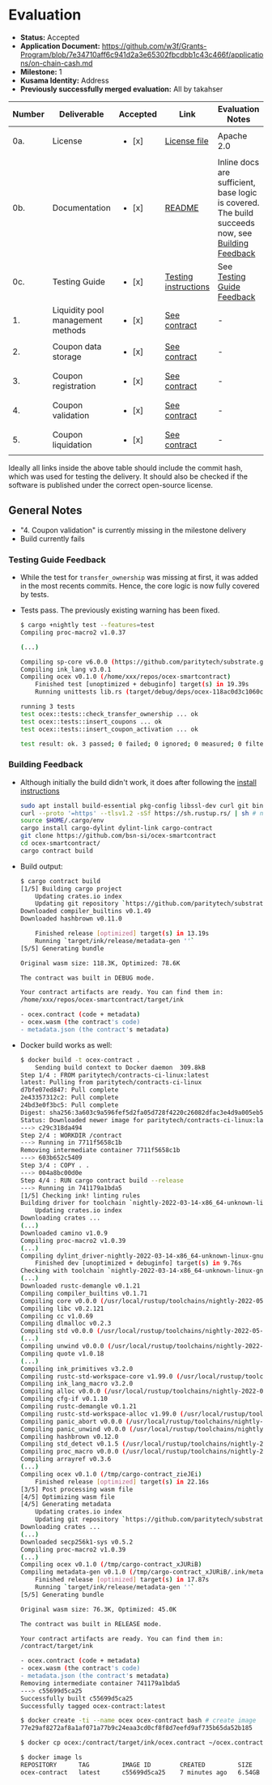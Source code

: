 # Evaluation

- **Status:** Accepted
- **Application Document:** https://github.com/w3f/Grants-Program/blob/7e34710aff6c941d2a3e65302fbcdbb1c43c466f/applications/on-chain-cash.md
- **Milestone:** 1
- **Kusama Identity:** Address
- **Previously successfully merged evaluation:** All by takahser

| Number | Deliverable | Accepted | Link | Evaluation Notes |
| ------ | ----------- | -------- | ---- |----------------- |
| 0a. | License | <ul><li>[x] </li></ul> | [License file](https://github.com/bsn-si/ocex-smartcontract/blob/f9d3dc4ec01c713f35df9e4af410c722b9344f64/LICENSE) | Apache 2.0 |
| 0b. | Documentation | <ul><li>[x] </li></ul> | [README](https://github.com/bsn-si/ocex-smartcontract/tree/7946707a23ab9a7c95baeb9d3d9f8c34baee9b6b#how-to) | Inline docs are sufficient, base logic is covered. The build succeeds now, see [Building Feedback](#building-feedback) |
| 0c. | Testing Guide | <ul><li>[x] </li></ul> | [Testing instructions](https://github.com/bsn-si/ocex-smartcontract/tree/7946707a23ab9a7c95baeb9d3d9f8c34baee9b6b#compile--run-tests) | See [Testing Guide Feedback](#testing-guide-feedback) |
| 1. | Liquidity pool management methods | <ul><li>[x] </li></ul> | [See contract](https://github.com/bsn-si/ocex-smartcontract/blob/7946707a23ab9a7c95baeb9d3d9f8c34baee9b6b/lib.rs#L219) | - | 
| 2. | Coupon data storage | <ul><li>[x] </li></ul> | [See contract](https://github.com/bsn-si/ocex-smartcontract/blob/7946707a23ab9a7c95baeb9d3d9f8c34baee9b6b/lib.rs#L60) | - | 
| 3. | Coupon registration | <ul><li>[x] </li></ul> | [See contract](https://github.com/bsn-si/ocex-smartcontract/blob/7946707a23ab9a7c95baeb9d3d9f8c34baee9b6b/lib.rs#L97) | - |
| 4. | Coupon validation | <ul><li>[x] </li></ul> | [See contract](https://github.com/bsn-si/ocex-smartcontract/blob/f9d3dc4ec01c713f35df9e4af410c722b9344f64/lib.rs#L263) | - | 
| 5. | Coupon liquidation | <ul><li>[x] </li></ul> | [See contract](https://github.com/bsn-si/ocex-smartcontract/blob/7946707a23ab9a7c95baeb9d3d9f8c34baee9b6b/lib.rs#L236)  | - | 


Ideally all links inside the above table should include the commit hash,
which was used for testing the delivery. It should also be checked if the software is published under the correct open-source license.

## General Notes

- "4. Coupon validation" is currently missing in the milestone delivery
- Build currently fails

### Testing Guide Feedback

- While the test for `transfer_ownership` was missing at first, it was added in the most recents commits. Hence, the core logic is now fully covered by tests.

- Tests pass. The previously existing warning has been fixed.
    ```bash
    $ cargo +nightly test --features=test
    Compiling proc-macro2 v1.0.37

    (...)

    Compiling sp-core v6.0.0 (https://github.com/paritytech/substrate.git?branch=master#1b57cff6)
    Compiling ink_lang v3.0.1
    Compiling ocex v0.1.0 (/home/xxx/repos/ocex-smartcontract)
        Finished test [unoptimized + debuginfo] target(s) in 19.39s
        Running unittests lib.rs (target/debug/deps/ocex-118ac0d3c1060c34)

    running 3 tests
    test ocex::tests::check_transfer_ownership ... ok
    test ocex::tests::insert_coupons ... ok
    test ocex::tests::insert_coupon_activation ... ok

    test result: ok. 3 passed; 0 failed; 0 ignored; 0 measured; 0 filtered out; finished in 0.01s
    ```

### Building Feedback

- Although initially the build didn't work, it does after following the [install instructions](https://github.com/w3f/Grant-Milestone-Delivery/pull/418#issuecomment-1147976925)

    ```bash
    sudo apt install build-essential pkg-config libssl-dev curl git binaryen
    curl --proto '=https' --tlsv1.2 -sSf https://sh.rustup.rs/ | sh # nightly version complete bundle
    source $HOME/.cargo/env
    cargo install cargo-dylint dylint-link cargo-contract
    git clone https://github.com/bsn-si/ocex-smartcontract
    cd ocex-smartcontract/
    cargo contract build
    ```

- Build output:

    ```bash
    $ cargo contract build
    [1/5] Building cargo project
        Updating crates.io index
        Updating git repository `https://github.com/paritytech/substrate.git`
    Downloaded compiler_builtins v0.1.49
    Downloaded hashbrown v0.11.0

        Finished release [optimized] target(s) in 13.19s
        Running `target/ink/release/metadata-gen ''`
    [5/5] Generating bundle

    Original wasm size: 118.3K, Optimized: 78.6K

    The contract was built in DEBUG mode.

    Your contract artifacts are ready. You can find them in:
    /home/xxx/repos/ocex-smartcontract/target/ink

    - ocex.contract (code + metadata)
    - ocex.wasm (the contract's code)
    - metadata.json (the contract's metadata)
    ```

- Docker build works as well:

    ```bash
    $ docker build -t ocex-contract .
        Sending build context to Docker daemon  309.8kB
    Step 1/4 : FROM paritytech/contracts-ci-linux:latest
    latest: Pulling from paritytech/contracts-ci-linux
    d7bfe07ed847: Pull complete 
    2e43357312c2: Pull complete 
    24bd3e0f3bc5: Pull complete 
    Digest: sha256:3a603c9a596fef5d2fa05d728f4220c26082dfac3e4d9a005eb5535f371c4b19
    Status: Downloaded newer image for paritytech/contracts-ci-linux:latest
    ---> c29c318da494
    Step 2/4 : WORKDIR /contract
    ---> Running in 7711f5658c1b
    Removing intermediate container 7711f5658c1b
    ---> 603b652c5409
    Step 3/4 : COPY . .
    ---> 004a8bc00d0e
    Step 4/4 : RUN cargo contract build --release
    ---> Running in 741179a1bda5
    [1/5] Checking ink! linting rules
    Building driver for toolchain `nightly-2022-03-14-x86_64-unknown-linux-gnu`
        Updating crates.io index
    Downloading crates ...
    (...)
    Downloaded camino v1.0.9
    Compiling proc-macro2 v1.0.39
    (...)
    Compiling dylint_driver-nightly-2022-03-14-x86_64-unknown-linux-gnu v0.1.0 (/tmp/.tmpIqnmoN)
        Finished dev [unoptimized + debuginfo] target(s) in 9.76s
    Checking with toolchain `nightly-2022-03-14-x86_64-unknown-linux-gnu`
    (...)
    Downloaded rustc-demangle v0.1.21
    Compiling compiler_builtins v0.1.71
    Compiling core v0.0.0 (/usr/local/rustup/toolchains/nightly-2022-05-05-x86_64-unknown-linux-gnu/lib/rustlib/src/rust/library/core)
    Compiling libc v0.2.121
    Compiling cc v1.0.69
    Compiling dlmalloc v0.2.3
    Compiling std v0.0.0 (/usr/local/rustup/toolchains/nightly-2022-05-05-x86_64-unknown-linux-gnu/lib/rustlib/src/rust/library/std)
    (...)
    Compiling unwind v0.0.0 (/usr/local/rustup/toolchains/nightly-2022-05-05-x86_64-unknown-linux-gnu/lib/rustlib/src/rust/library/unwind)
    Compiling quote v1.0.18
    (...)
    Compiling ink_primitives v3.2.0
    Compiling rustc-std-workspace-core v1.99.0 (/usr/local/rustup/toolchains/nightly-2022-05-05-x86_64-unknown-linux-gnu/lib/rustlib/src/rust/library/rustc-std-workspace-core)
    Compiling ink_lang_macro v3.2.0
    Compiling alloc v0.0.0 (/usr/local/rustup/toolchains/nightly-2022-05-05-x86_64-unknown-linux-gnu/lib/rustlib/src/rust/library/alloc)
    Compiling cfg-if v0.1.10
    Compiling rustc-demangle v0.1.21
    Compiling rustc-std-workspace-alloc v1.99.0 (/usr/local/rustup/toolchains/nightly-2022-05-05-x86_64-unknown-linux-gnu/lib/rustlib/src/rust/library/rustc-std-workspace-alloc)
    Compiling panic_abort v0.0.0 (/usr/local/rustup/toolchains/nightly-2022-05-05-x86_64-unknown-linux-gnu/lib/rustlib/src/rust/library/panic_abort)
    Compiling panic_unwind v0.0.0 (/usr/local/rustup/toolchains/nightly-2022-05-05-x86_64-unknown-linux-gnu/lib/rustlib/src/rust/library/panic_unwind)
    Compiling hashbrown v0.12.0
    Compiling std_detect v0.1.5 (/usr/local/rustup/toolchains/nightly-2022-05-05-x86_64-unknown-linux-gnu/lib/rustlib/src/rust/library/stdarch/crates/std_detect)
    Compiling proc_macro v0.0.0 (/usr/local/rustup/toolchains/nightly-2022-05-05-x86_64-unknown-linux-gnu/lib/rustlib/src/rust/library/proc_macro)
    Compiling arrayref v0.3.6
    (...)
    Compiling ocex v0.1.0 (/tmp/cargo-contract_zieJEi)
        Finished release [optimized] target(s) in 22.16s
    [3/5] Post processing wasm file
    [4/5] Optimizing wasm file
    [4/5] Generating metadata
        Updating crates.io index
        Updating git repository `https://github.com/paritytech/substrate.git`
    Downloading crates ...
    (...)
    Downloaded secp256k1-sys v0.5.2
    Compiling proc-macro2 v1.0.39
    (...)
    Compiling ocex v0.1.0 (/tmp/cargo-contract_xJURiB)
    Compiling metadata-gen v0.1.0 (/tmp/cargo-contract_xJURiB/.ink/metadata_gen)
        Finished release [optimized] target(s) in 17.87s
        Running `target/ink/release/metadata-gen ''`
    [5/5] Generating bundle

    Original wasm size: 76.3K, Optimized: 45.0K

    The contract was built in RELEASE mode.

    Your contract artifacts are ready. You can find them in:
    /contract/target/ink

    - ocex.contract (code + metadata)
    - ocex.wasm (the contract's code)
    - metadata.json (the contract's metadata)
    Removing intermediate container 741179a1bda5
    ---> c55699d5ca25
    Successfully built c55699d5ca25
    Successfully tagged ocex-contract:latest
    
    $ docker create -ti --name ocex ocex-contract bash # create image
    77e29af8272af8a1af071a77b9c24eaa3cd0cf8f8d7eefd9af735b65da52b185
    
    $ docker cp ocex:/contract/target/ink/ocex.contract ~/ocex.contract

    $ docker image ls
    REPOSITORY      TAG         IMAGE ID        CREATED         SIZE
    ocex-contract   latest      c55699d5ca25    7 minutes ago   6.54GB
    ```
